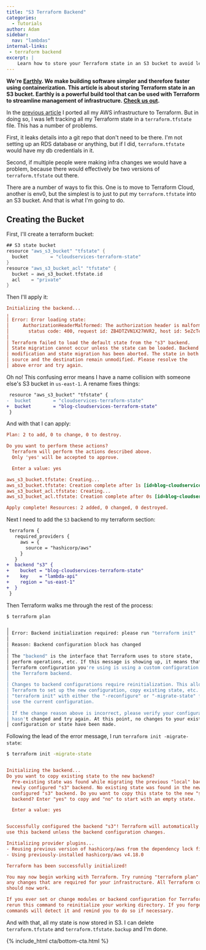 ```yaml
---
title: "S3 Terraform Backend"
categories:
  - Tutorials
author: Adam
sidebar:
  nav: "lambdas"
internal-links:
 - terraform backend
excerpt: |
    Learn how to store your Terraform state in an S3 bucket to avoid leaking sensitive information and manage changes made by multiple people.
---
```

**We're [Earthly](https://earthly.dev/). We make building software simpler and therefore faster using containerization. This article is about storing Terraform state in an S3 bucket. Earthly is a powerful build tool that can be used with Terraform to streamline management of infrastructure. [Check us out](/).**

In the [previous article](/blog/terraform-lambda/) I ported all my AWS infrastructure to Terraform. But in doing so, I was left tracking all my Terraform state in a `terraform.tfstate` file. This has a number of problems.

First, it leaks details into a git repo that don't need to be there. I'm not setting up an RDS database or anything, but if I did, `terraform.tfstate` would have my db credentials in it.

Second, if multiple people were making infra changes we would have a problem, because there would effectively be two versions of `terraform.tfstate` out there.

There are a number of ways to fix this. One is to move to Terraform Cloud, another is env0, but the simplest is to just to put my `terraform.tfstate` into an S3 bucket. And that is what I'm going to do.

## Creating the Bucket

First, I'll create a terraform bucket:

~~~{.groovy caption="main.tf"}
## S3 state bucket
resource "aws_s3_bucket" "tfstate" {
  bucket        = "cloudservices-terraform-state"
}
resource "aws_s3_bucket_acl" "tfstate" {
  bucket = aws_s3_bucket.tfstate.id
  acl    = "private"
}
~~~

Then I'll apply it:

~~~{.ini caption=">_"}
Initializing the backend...
╷
│ Error: Error loading state:
│     AuthorizationHeaderMalformed: The authorization header is malformed; the region 'us-east-1' is wrong; expecting 'eu-west-1'
│       status code: 400, request id: ZB4DTZVN1X27HVR2, host id: 5eZcTebhqUzdTjqRmONR5MWp6orwhKcxJrmdY8+9Y5w/lVZuni3uwmLgWUDtLgci/Tsj02DFAek=
│ 
│ Terraform failed to load the default state from the "s3" backend.
│ State migration cannot occur unless the state can be loaded. Backend
│ modification and state migration has been aborted. The state in both the
│ source and the destination remain unmodified. Please resolve the
│ above error and try again.
~~~

Oh no! This confusing error means I have a name collision with someone else's S3 bucket in `us-east-1`. A rename fixes things:

~~~{.diff caption="main.tf"}
 resource "aws_s3_bucket" "tfstate" {
-  bucket        = "cloudservices-terraform-state"
+  bucket        = "blog-cloudservices-terraform-state"
 }
~~~

And with that I can apply:

~~~{.ini caption="Output"}
Plan: 2 to add, 0 to change, 0 to destroy.

Do you want to perform these actions?
  Terraform will perform the actions described above.
  Only 'yes' will be accepted to approve.

  Enter a value: yes

aws_s3_bucket.tfstate: Creating...
aws_s3_bucket.tfstate: Creation complete after 1s [id=blog-cloudservices-terraform-state]
aws_s3_bucket_acl.tfstate: Creating...
aws_s3_bucket_acl.tfstate: Creation complete after 0s [id=blog-cloudservices-terraform-state,private]

Apply complete! Resources: 2 added, 0 changed, 0 destroyed.
~~~

Next I need to add the `S3` backend to my terraform section:

~~~{.diff caption="main.tf"}
 terraform {
   required_providers {
     aws = {
       source = "hashicorp/aws"
     }
   }
+  backend "s3" {
+    bucket = "blog-cloudservices-terraform-state"
+    key    = "lambda-api"
+    region = "us-east-1"
+  }
 }
~~~

Then Terraform walks me through the rest of the process:

~~~{.bash caption=">_"}
$ terraform plan
~~~

~~~{.bash .merge-code caption=""}
╷
│ Error: Backend initialization required: please run "terraform init"
│ 
│ Reason: Backend configuration block has changed
│ 
│ The "backend" is the interface that Terraform uses to store state,
│ perform operations, etc. If this message is showing up, it means that the
│ Terraform configuration you're using is using a custom configuration for
│ the Terraform backend.
│ 
│ Changes to backend configurations require reinitialization. This allows
│ Terraform to set up the new configuration, copy existing state, etc. Please run
│ "terraform init" with either the "-reconfigure" or "-migrate-state" flags to
│ use the current configuration.
│ 
│ If the change reason above is incorrect, please verify your configuration
│ hasn't changed and try again. At this point, no changes to your existing
│ configuration or state have been made.
~~~

Following the lead of the error message, I run `terraform init -migrate-state`:

~~~{.bash caption=">_"}
$ terraform init -migrate-state
~~~

~~~{.ini .merge-code caption=""}

Initializing the backend...
Do you want to copy existing state to the new backend?
  Pre-existing state was found while migrating the previous "local" backend to the
  newly configured "s3" backend. No existing state was found in the newly
  configured "s3" backend. Do you want to copy this state to the new "s3"
  backend? Enter "yes" to copy and "no" to start with an empty state.

  Enter a value: yes


Successfully configured the backend "s3"! Terraform will automatically
use this backend unless the backend configuration changes.

Initializing provider plugins...
- Reusing previous version of hashicorp/aws from the dependency lock file
- Using previously-installed hashicorp/aws v4.18.0

Terraform has been successfully initialized!

You may now begin working with Terraform. Try running "terraform plan" to see
any changes that are required for your infrastructure. All Terraform commands
should now work.

If you ever set or change modules or backend configuration for Terraform,
rerun this command to reinitialize your working directory. If you forget, other
commands will detect it and remind you to do so if necessary.
~~~

And with that, all my state is now stored in S3. I can delete `terraform.tfstate` and `terraform.tfstate.backup` and I'm done.

{% include_html cta/bottom-cta.html %}
